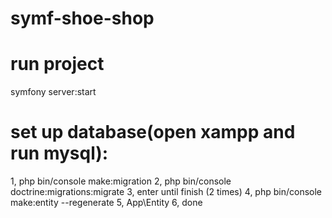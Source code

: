 # symf-shoe-shop
# run project
 symfony server:start
# set up database(open xampp and run mysql):
1, php bin/console make:migration
2, php bin/console doctrine:migrations:migrate 
3, enter until finish (2 times)
4, php bin/console make:entity --regenerate
5, App\Entity
6, done
